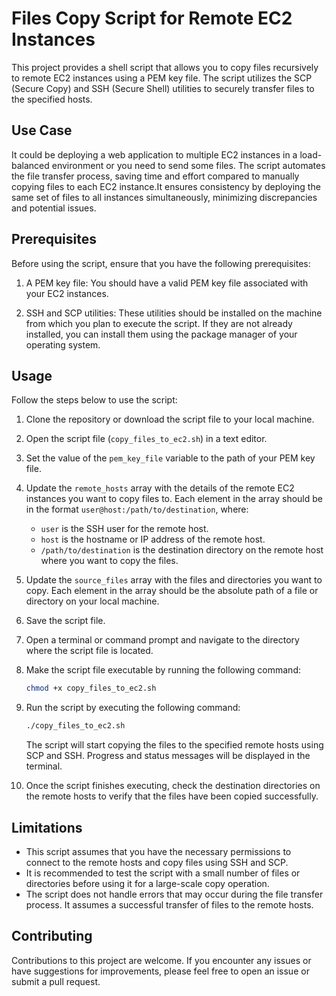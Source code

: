 # Files Copy Script for Remote EC2 Instances

This project provides a shell script that allows you to copy files recursively to remote EC2 instances using a PEM key file. The script utilizes the SCP (Secure Copy) and SSH (Secure Shell) utilities to securely transfer files to the specified hosts.

## Use Case
It could be deploying a web application to multiple EC2 instances in a load-balanced environment or you need to send some files. The script automates the file transfer process, saving time and effort compared to manually copying files to each EC2 instance.It ensures consistency by deploying the same set of files to all instances simultaneously, minimizing discrepancies and potential issues.

## Prerequisites

Before using the script, ensure that you have the following prerequisites:

1. A PEM key file: You should have a valid PEM key file associated with your EC2 instances.

2. SSH and SCP utilities: These utilities should be installed on the machine from which you plan to execute the script. If they are not already installed, you can install them using the package manager of your operating system.

## Usage

Follow the steps below to use the script:

1. Clone the repository or download the script file to your local machine.

2. Open the script file (`copy_files_to_ec2.sh`) in a text editor.

3. Set the value of the `pem_key_file` variable to the path of your PEM key file.

4. Update the `remote_hosts` array with the details of the remote EC2 instances you want to copy files to. Each element in the array should be in the format `user@host:/path/to/destination`, where:
   - `user` is the SSH user for the remote host.
   - `host` is the hostname or IP address of the remote host.
   - `/path/to/destination` is the destination directory on the remote host where you want to copy the files.

5. Update the `source_files` array with the files and directories you want to copy. Each element in the array should be the absolute path of a file or directory on your local machine.

6. Save the script file.

7. Open a terminal or command prompt and navigate to the directory where the script file is located.

8. Make the script file executable by running the following command:

   ```bash
   chmod +x copy_files_to_ec2.sh
   ```

9. Run the script by executing the following command:

   ```bash
   ./copy_files_to_ec2.sh
   ```

   The script will start copying the files to the specified remote hosts using SCP and SSH. Progress and status messages will be displayed in the terminal.

10. Once the script finishes executing, check the destination directories on the remote hosts to verify that the files have been copied successfully.

## Limitations

- This script assumes that you have the necessary permissions to connect to the remote hosts and copy files using SSH and SCP.
- It is recommended to test the script with a small number of files or directories before using it for a large-scale copy operation.
- The script does not handle errors that may occur during the file transfer process. It assumes a successful transfer of files to the remote hosts.

## Contributing

Contributions to this project are welcome. If you encounter any issues or have suggestions for improvements, please feel free to open an issue or submit a pull request.

